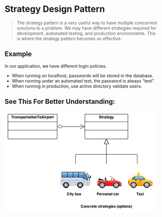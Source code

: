 # Strategy Design Pattern
>The strategy pattern is a very useful way to have multiple concurrent solutions to a problem.
>We may have different strategies required for development, automated testing, and production environments. This is where the strategy pattern becomes so effective.

## Example
In our application, we have different login policies.

- When running on localhost, passwords will be stored in the database.
- When running under an automated test, the password is always “test”.
- When running in production, use active directory validate users.

## See This For Better Understanding:
![Strategy](./Strategy.png)

